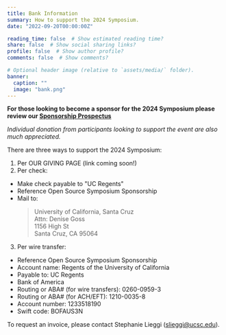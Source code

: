 ```yaml
---
title: Bank Information
summary: How to support the 2024 Symposium.
date: "2022-09-20T00:00:00Z"

reading_time: false  # Show estimated reading time?
share: false  # Show social sharing links?
profile: false  # Show author profile?
comments: false  # Show comments?

# Optional header image (relative to `assets/media/` folder).
banner:
  caption: ""
  image: "bank.png"
---
```


**For those looking to become a sponsor for the 2024 Symposium please review our [Sponsorship Prospectus](https://drive.google.com/file/d/1cgxd-DRan9hC1JV2zefeHuXqWZpcRAsf/view?usp=drive_link)**

*Individual donation from participants looking to support the event are also much appreciated.* 

There are three ways to support the 2024 Symposium:

1. Per OUR GIVING PAGE (link coming soon!)
2. Per check:
  - Make check payable to "UC Regents"
  - Reference Open Source Symposium Sponsorship
  - Mail to:
    >University of California, Santa Cruz  
    Attn: Denise Goss  
    1156 High St  
    Santa Cruz, CA 95064
3. Per wire transfer:
  - Reference Open Source Symposium Sponsorship
  - Account name: Regents of the University of California
  - Payable to: UC Regents
  - Bank of America
  - Routing or ABA# (for wire transfers): 0260-0959-3
  - Routing or ABA# (for ACH/EFT): 1210-0035-8
  - Account number: 1233518190
  - Swift code: BOFAUS3N

  To request an invoice, please contact Stephanie Lieggi ([slieggi@ucsc.edu](mailto:slieggi@ucsc.edu)).

